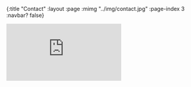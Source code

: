 {:title "Contact"
 :layout :page
 :mimg "../img/contact.jpg"
 :page-index 3
 :navbar? false}


<div class="resp-container"><iframe class="resp-iframe" src="https://docs.google.com/forms/d/e/1FAIpQLSdzQDQbzDI9zTfSGZl_sHZ_ddEZm95ogI3K67IGkbzZOtEVqA/viewform?embedded=true" frameborder="0" marginheight="0" marginwidth="0">Loading…</iframe></div>
